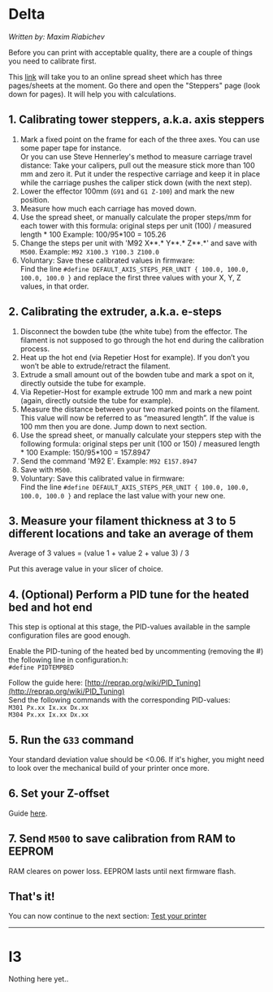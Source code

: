 # Delta
_Written by: Maxim Riabichev_   

Before you can print with acceptable quality, there are a couple of things you need to calibrate first.

This [link](https://goo.gl/7nX3MF) will take you to an online spread sheet which has three pages/sheets at the moment. Go there and open the "Steppers" page (look down for pages). It will help you with calculations.

## 1. Calibrating tower steppers, a.k.a. axis steppers

1. Mark a fixed point on the frame for each of the three axes. You can use some paper tape for instance.  
Or you can use Steve Hennerley's method to measure carriage travel distance: Take your calipers, pull out the measure stick more than 100 mm and zero it. Put it under the respective carriage and keep it in place while the carriage pushes the caliper stick down (with the next step).
2. Lower the effector 100mm (`G91` and `G1 Z-100`) and mark the new position.
3. Measure how much each carriage has moved down.
4. Use the spread sheet, or manually calculate the proper steps/mm for each tower with this formula: original steps per unit (100) / measured length * 100
Example: 100/95*100 = 105.26
5. Change the steps per unit with 'M92 X**.* Y**.* Z**.*' and save with `M500`. Example: `M92 X100.3 Y100.3 Z100.0`
6. Voluntary: Save these calibrated values in firmware:  
Find the line `#define DEFAULT_AXIS_STEPS_PER_UNIT { 100.0, 100.0, 100.0, 100.0 }` and replace the first three values with your X, Y, Z values, in that order.

## 2. Calibrating the extruder, a.k.a. e-steps

1. Disconnect the bowden tube (the white tube) from the effector. The filament is not supposed to go through the hot end during the calibration process. 
2. Heat up the hot end (via Repetier Host for example). If you don’t you won’t be able to extrude/retract the filament.
3. Extrude a small amount out of the bowden tube and mark a spot on it, directly outside the tube for example.
4. Via Repetier-Host for example extrude 100 mm and mark a new point (again, directly outside the tube for example).
5. Measure the distance between your two marked points on the filament. This value will now be referred to as “measured length”. If the value is 100 mm then you are done. Jump down to next section.
6. Use the spread sheet, or manually calculate your steppers step with the following formula: original steps per unit (100 or 150) / measured length * 100
Example: 150/95*100 = 157.8947
7. Send the command 'M92 E<your new calculated value>'. Example: `M92 E157.8947`
8. Save with `M500`.
9. Voluntary: Save this calibrated value in firmware:  
Find the line `#define DEFAULT_AXIS_STEPS_PER_UNIT { 100.0, 100.0, 100.0, 100.0 }` and replace the last value with your new one.

## 3. Measure your filament thickness at 3 to 5 different locations and take an average of them
Average of 3 values = (value 1 + value 2 + value 3) / 3

Put this average value in your slicer of choice.

## 4. (Optional) Perform a PID tune for the heated bed and hot end
This step is optional at this stage, the PID-values available in the sample configuration files are good enough.  

Enable the PID-tuning of the heated bed by uncommenting (removing the #) the following line in configuration.h:  
`#define PIDTEMPBED`

Follow the guide here: [http://reprap.org/wiki/PID_Tuning](http://reprap.org/wiki/PID_Tuning)  
Send the following commands with the corresponding PID-values:   
`M301 Px.xx Ix.xx Dx.xx`  
`M304 Px.xx Ix.xx Dx.xx`  

## 5. Run the `G33` command
Your standard deviation value should be <0.06. If it's higher, you might need to look over the mechanical build of your printer once more.

## 6. Set your Z-offset
Guide [here](https://github.com/FLSun3dp/FLSun-Kossel-Mini/wiki/07.-G33-Auto-Calibration#g33-and-z-offset).

## 7. Send `M500` to save calibration from RAM to EEPROM
RAM cleares on power loss. EEPROM lasts until next firmware flash.

## That's it!
You can now continue to the next section: [Test your printer](https://github.com/FLSun3dp/FLSun-Kossel-Mini/wiki/03.-Test-your-printer)
***

# I3
Nothing here yet..